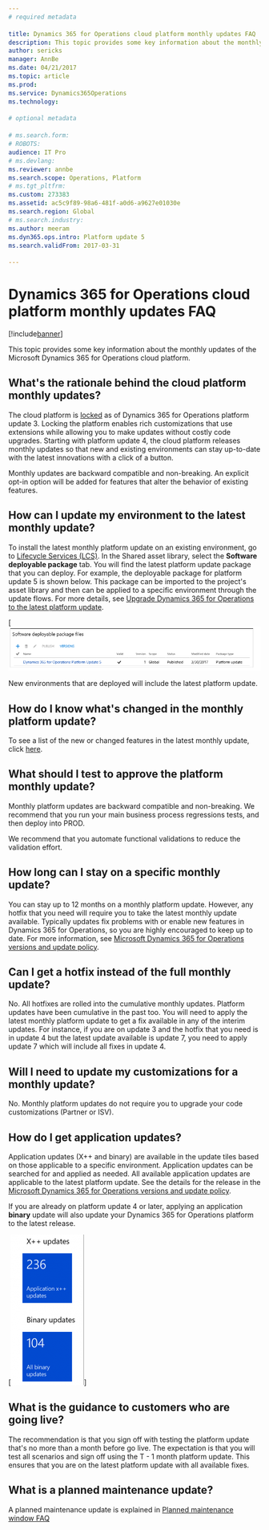 ```yaml
---
# required metadata

title: Dynamics 365 for Operations cloud platform monthly updates FAQ
description: This topic provides some key information about the monthly updates of the Microsoft Dynamics 365 for Operations cloud platform.
author: sericks
manager: AnnBe
ms.date: 04/21/2017
ms.topic: article
ms.prod: 
ms.service: Dynamics365Operations
ms.technology: 

# optional metadata

# ms.search.form: 
# ROBOTS: 
audience: IT Pro
# ms.devlang: 
ms.reviewer: annbe
ms.search.scope: Operations, Platform
# ms.tgt_pltfrm: 
ms.custom: 273383
ms.assetid: ac5c9f89-98a6-481f-a0d6-a9627e01030e
ms.search.region: Global
# ms.search.industry: 
ms.author: meeram
ms.dyn365.ops.intro: Platform update 5
ms.search.validFrom: 2017-03-31

---
```


# Dynamics 365 for Operations cloud platform monthly updates FAQ

[!include[banner](../includes/banner.md)]

This topic provides some key information about the monthly updates of the Microsoft Dynamics 365 for Operations cloud platform.

What's the rationale behind the cloud platform monthly updates?
---------------------------------------------------------------

The cloud platform is [locked](../get-started/whats-new-platform-update-3.md) as of Dynamics 365 for Operations platform update 3. Locking the platform enables rich customizations that use extensions while allowing you to make updates without costly code upgrades. Starting with platform update 4, the cloud platform releases monthly updates so that new and existing environments can stay up-to-date with the latest innovations with a click of a button. 

Monthly updates are backward compatible and non-breaking. An explicit opt-in option will be added for features that alter the behavior of existing features.

## How can I update my environment to the latest monthly update?
To install the latest monthly platform update on an existing environment, go to [Lifecycle Services (LCS)](https://lcs.dynamics.com/). In the Shared asset library, select the **Software deployable package** tab. You will find the latest platform update package that you can deploy. For example, the deployable package for platform update 5 is shown below. This package can be imported to the project's asset library and then can be applied to a specific environment through the update flows. For more details, see [Upgrade Dynamics 365 for Operations to the latest platform update](../migration-upgrade/upgrade-latest-platform-update.md).

[![Deployable package in LCS](./media/deployable-package-in-lcs.png)

New environments that are deployed will include the latest platform update.

## How do I know what's changed in the monthly platform update?
To see a list of the new or changed features in the latest monthly update, click [here](../get-started/whats-new-changed.md).

## What should I test to approve the platform monthly update?
Monthly platform updates are backward compatible and non-breaking. We recommend that you run your main business process regressions tests, and then deploy into PROD.

We recommend that you automate functional validations to reduce the validation effort.

## How long can I stay on a specific monthly update?
You can stay up to 12 months on a monthly platform update. However, any hotfix that you need will require you to take the latest monthly update available. Typically updates fix problems with or enable new features in Dynamics 365 for Operations, so you are highly encouraged to keep up to date. For more information, see [Microsoft Dynamics 365 for Operations versions and update policy](../migration-upgrade/versions-update-policy.md).

## Can I get a hotfix instead of the full monthly update?
No. All hotfixes are rolled into the cumulative monthly updates. Platform updates have been cumulative in the past too. You will need to apply the latest monthly platform update to get a fix available in any of the interim updates. For instance, if you are on update 3 and the hotfix that you need is in update 4 but the latest update available is update 7, you need to apply update 7 which will include all fixes in update 4.

## Will I need to update my customizations for a monthly update?
No. Monthly platform updates do not require you to upgrade your code customizations (Partner or ISV).

## How do I get application updates?
Application updates (X++ and binary) are available in the update tiles based on those applicable to a specific environment. Application updates can be searched for and applied as needed. All available application updates are applicable to the latest platform update. See the details for the release in the [Microsoft Dynamics 365 for Operations versions and update policy](../migration-upgrade/versions-update-policy.md). 

If you are already on platform update 4 or later, applying an application **binary** update will also update your Dynamics 365 for Operations platform to the latest release. 

[![Application and binary update tiles](./media/application-and-binary-update-tiles-146x300.png)]

## What is the guidance to customers who are going live?
The recommendation is that you sign off with testing the platform update that's no more than a month before go live. The expectation is that you will test all scenarios and sign off using the T - 1 month platform update. This ensures that you are on the latest platform update with all available fixes.

## What is a planned maintenance update?
A planned maintenance update is explained in [Planned maintenance window FAQ](../lifecycle-services/planned-maintenance-window-faq.md)




